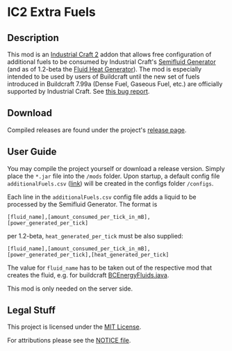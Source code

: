 # IC2 Extra Fuels

## Description
This mod is an [Industrial Craft 2](https://industrial-craft.net) addon that allows free configuration of additional fuels to be consumed by Industrial Craft's [Semifluid Generator](https://wiki.industrial-craft.net/index.php?title=Semifluid_Generator) (and as of 1.2-beta the [Fluid Heat Generator](https://wiki.industrial-craft.net/index.php?title=Fluid_Heat_Generator)).
The mod is especially intended to be used by users of Buildcraft until the new set of fuels introduced in Buildcraft 7.99a (Dense Fuel, Gaseous Fuel, etc.) are officially supported by Industrial Craft. See [this bug report](https://bt.industrial-craft.net/view.php?id=2345).

## Download
Compiled releases are found under the project's [release page](https://github.com/orangelynx/ic2-extra-fuels/releases).

## User Guide
You may compile the project yourself or download a release version. Simply place the `*.jar` file into the `/mods` folder. Upon startup, a default config file `additionalFuels.csv` ([link](src/main/resources/assets/config/additionalFuels.csv)) will be created in the configs folder `/configs`.

Each line in the `additionalFuels.csv` config file adds a liquid to be processed by the Semifluid Generator. The format is

`[fluid_name],[amount_consumed_per_tick_in_mB],[power_generated_per_tick]`

per 1.2-beta, `heat_generated_per_tick` must be also supplied:

`[fluid_name],[amount_consumed_per_tick_in_mB],[power_generated_per_tick],[heat_generated_per_tick]`

The value for `fluid_name` has to be taken out of the respective mod that creates the fluid, e.g. for buildcraft [BCEnergyFluids.java](https://github.com/BuildCraft/BuildCraft/blob/620cf49defc70da7088be4f1d37759f5b446d71e/common/buildcraft/energy/BCEnergyFluids.java).

This mod is only needed on the server side. 

## Legal Stuff
This project is licensed under the [MIT License](LICENSE).

For attributions please see the [NOTICE file](NOTICE).
